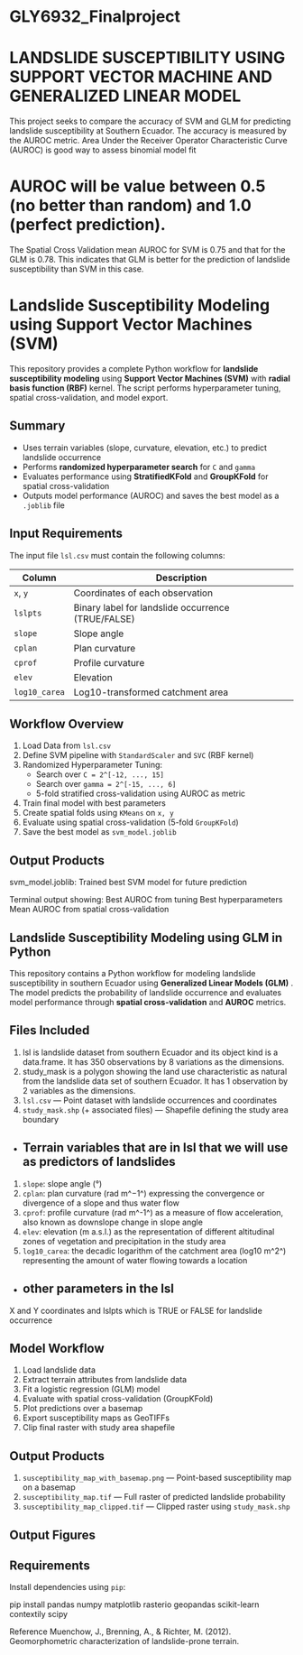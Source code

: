 # GLY6932_Finalproject
# LANDSLIDE SUSCEPTIBILITY USING SUPPORT VECTOR MACHINE AND GENERALIZED LINEAR MODEL

This project seeks to compare the accuracy of SVM and GLM for predicting landslide susceptibility at Southern Ecuador. The accuracy is measured by the AUROC metric.
Area Under the Receiver Operator Characteristic Curve (AUROC) is good way to assess binomial model fit
# AUROC will be value between 0.5 (no better than random) and 1.0 (perfect prediction).
The Spatial Cross Validation mean AUROC for SVM is 0.75 and that for the GLM is 0.78.
This indicates that GLM is better for the prediction of landslide susceptibility than SVM in this case.

# Landslide Susceptibility Modeling using Support Vector Machines (SVM)

This repository provides a complete Python workflow for **landslide susceptibility modeling** using **Support Vector Machines (SVM)** with **radial basis function (RBF)** kernel. The script performs hyperparameter tuning, spatial cross-validation, and model export.

##  Summary

- Uses terrain variables (slope, curvature, elevation, etc.) to predict landslide occurrence
- Performs **randomized hyperparameter search** for `C` and `gamma`
- Evaluates performance using **StratifiedKFold** and **GroupKFold** for spatial cross-validation
- Outputs model performance (AUROC) and saves the best model as a `.joblib` file


##  Input Requirements

The input file `lsl.csv` must contain the following columns:

| Column         | Description                                 |
|----------------|---------------------------------------------|
| `x`, `y`       | Coordinates of each observation             |
| `lslpts`       | Binary label for landslide occurrence (TRUE/FALSE) |
| `slope`        | Slope angle                                 |
| `cplan`        | Plan curvature                              |
| `cprof`        | Profile curvature                           |
| `elev`         | Elevation                                   |
| `log10_carea`  | Log10-transformed catchment area            |


## Workflow Overview

1. Load Data from `lsl.csv`
2. Define SVM pipeline with `StandardScaler` and `SVC` (RBF kernel)
3. Randomized Hyperparameter Tuning:
   - Search over `C = 2^[-12, ..., 15]`
   - Search over `gamma = 2^[-15, ..., 6]`
   - 5-fold stratified cross-validation using AUROC as metric
4. Train final model with best parameters
5. Create spatial folds using `KMeans` on `x, y`
6. Evaluate using spatial cross-validation (5-fold `GroupKFold`)
7. Save the best model as `svm_model.joblib`


##  Output Products
svm_model.joblib: Trained best SVM model for future prediction

Terminal output showing:
Best AUROC from tuning
Best hyperparameters
Mean AUROC from spatial cross-validation


## Landslide Susceptibility Modeling using GLM in Python

This repository contains a Python workflow for modeling landslide susceptibility in southern Ecuador using **Generalized Linear Models (GLM)** . The model predicts the probability of landslide occurrence and evaluates model performance through **spatial cross-validation** and **AUROC** metrics.

## Files Included
1. lsl is landslide dataset from southern Ecuador and its object kind is a data.frame. It has 350 observations by 8 variations as the dimensions.
2. study_mask is a polygon showing the land use characteristic as natural from the landslide data set of southern Ecuador. It has 1 observation by 2 variables as the dimensions.
3. `lsl.csv` — Point dataset with landslide occurrences and coordinates
4. `study_mask.shp` (+ associated files) — Shapefile defining the study area boundary
  
- ## Terrain variables that are in lsl that we will use as predictors of landslides
1. `slope`:  slope angle (°)
2. `cplan`: plan curvature (rad m^−1^) expressing the convergence or divergence of a slope and thus water flow
3. `cprof`: profile curvature (rad m^-1^) as a measure of flow acceleration, also known as downslope change in slope angle
4. `elev`: elevation (m a.s.l.) as the representation of different altitudinal zones of vegetation and precipitation in the study area
5. `log10_carea`: the decadic logarithm of the catchment area (log10 m^2^) representing the amount of water flowing towards a location

- ## other parameters in the lsl
X and Y coordinates and lslpts which is TRUE or FALSE for landslide occurrence

## Model Workflow
1. Load landslide data 
2. Extract terrain attributes from landslide data
3. Fit a logistic regression (GLM) model
4. Evaluate with spatial cross-validation (GroupKFold)
5. Plot predictions over a basemap
6. Export susceptibility maps as GeoTIFFs
7. Clip final raster with study area shapefile

##  Output Products
1. `susceptibility_map_with_basemap.png` — Point-based susceptibility map on a basemap
2. `susceptibility_map.tif` — Full raster of predicted landslide probability
3. `susceptibility_map_clipped.tif` — Clipped raster using `study_mask.shp`

## Output Figures



##  Requirements

Install dependencies using `pip`:

pip install pandas numpy matplotlib rasterio geopandas scikit-learn contextily scipy


Reference
Muenchow, J., Brenning, A., & Richter, M. (2012). Geomorphometric characterization of landslide-prone terrain.


